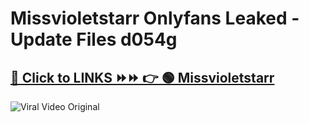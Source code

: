 
 # Missvioletstarr Onlyfans Leaked - Update Files d054g

## <h2><a href="https://clipsfans.com/Missvioletstarr&ref=git">🔗 Click to LINKS ⏩⏩ 👉 🟢 Missvioletstarr </a></h2>

<a href="https://clipsfans.com/Missvioletstarr&ref=git" rel="nofollow" data-target="animated-image.originalLink"><img src="https://i.ibb.co.com/xMMVF88/686577567.gif" alt="Viral Video Original" style="max-width: 100%; display: inline-block;" data-target="animated-image.originalImage"></a>

